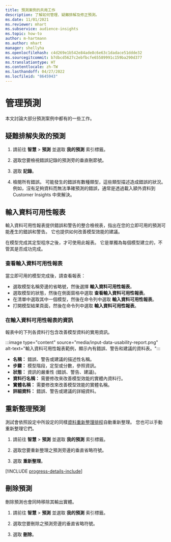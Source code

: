 ```yaml
---
title: 預測案例的共用工作
description: 了解如何管理、疑難排解及修正預測。
ms.date: 11/01/2021
ms.reviewer: mhart
ms.subservice: audience-insights
ms.topic: how-to
author: m-hartmann
ms.author: mhart
manager: shellyha
ms.openlocfilehash: c4d269e1b542e84ade8c6e63c1dadace51ddde32
ms.sourcegitcommit: b7dbcd5627c2ebfbcfe65589991c159ba290d377
ms.translationtype: HT
ms.contentlocale: zh-TW
ms.lasthandoff: 04/27/2022
ms.locfileid: "8645943"
---
```

# <a name="manage-predictions"></a>管理預測

本文討論大部分預測案例中都有的一些工作。

## <a name="troubleshoot-a-failed-prediction"></a>疑難排解失敗的預測

1. 請前往 **智慧** > **預測** 並選取 **我的預測** 索引標籤。

1. 選取您要檢視錯誤記錄的預測旁的垂直刪節號。

1. 選取 **記錄**。

1. 檢閱所有錯誤。 可能發生的錯誤有數種類型，這些類型描述造成錯誤的狀況。 例如，沒有足夠資料而無法準確預測的錯誤，通常是透過載入額外資料到 Customer Insights 中來解決。

## <a name="input-data-usability-report"></a>輸入資料可用性報表

輸入資料可用性報表提供錯誤和警告的整合檢視表，指出在您的立即可用的預測可能產生的錯誤和警告。 它也提供如何改善模型效能的建議。

在模型完成其定型程序之後，才可使用此報表。 它是單獨為每個模型建立的，不管其是否成功完成。

### <a name="view-the-input-data-usability-report"></a>查看輸入資料可用性報表

當立即可用的模型完成後，請查看報表：
- 選取模型名稱旁邊的省略號，然後選擇 **輸入資料可用性報表**。
- 選取模型的狀態，然後在側面窗格中選取 **查看輸入資料可用性報表**。
- 在清單中選取其中一個模型，然後在命令列中選取 **輸入資料可用性報表**。
- 打開模型結果頁面，然後在命令列中選取 **輸入資料可用性報表**。

### <a name="information-in-the-input-data-usability-report"></a>在輸入資料可用性報表的資訊

報表中的下列各資料行包含改善模型資料的實用資訊。

:::image type="content" source="media/input-data-usability-report.png" alt-text="輸入資料可用性報表範例，顯示內有錯誤、警告和建議的資料表。":::

- **名稱：** 錯誤、警告或建議的描述性名稱。
- **步驟：** 模型階段，定型或分數，參照資訊。
- **狀態：** 資訊的嚴重性 (錯誤、警告、建議)。
- **資料行名稱：** 需要修改來改善模型效能的實體內資料行。
- **實體名稱：** 需要修改來改善模型效能的實體名稱。
- **詳細資料：** 錯誤、警告或建議的詳細資料。

## <a name="refresh-a-prediction"></a>重新整理預測

測試會依照設定中所設定的同樣[資料重新整理排程](system.md#schedule-tab)自動重新整理。 您也可以手動重新整理它們。

1. 請前往 **智慧** > **預測** 並選取 **我的預測** 索引標籤。

1. 選取您要重新整理之預測旁邊的垂直省略符號。

1. 選取 **重新整理**。

[!INCLUDE [progress-details-include](includes/progress-details-pane.md)]

## <a name="delete-a-prediction"></a>刪除預測

刪除預測也會同時移除其輸出實體。

1. 請前往 **智慧** > **預測** 並選取 **我的預測** 索引標籤。

1. 選取您要刪除之預測旁邊的垂直省略符號。

1. 選取 **刪除**。
